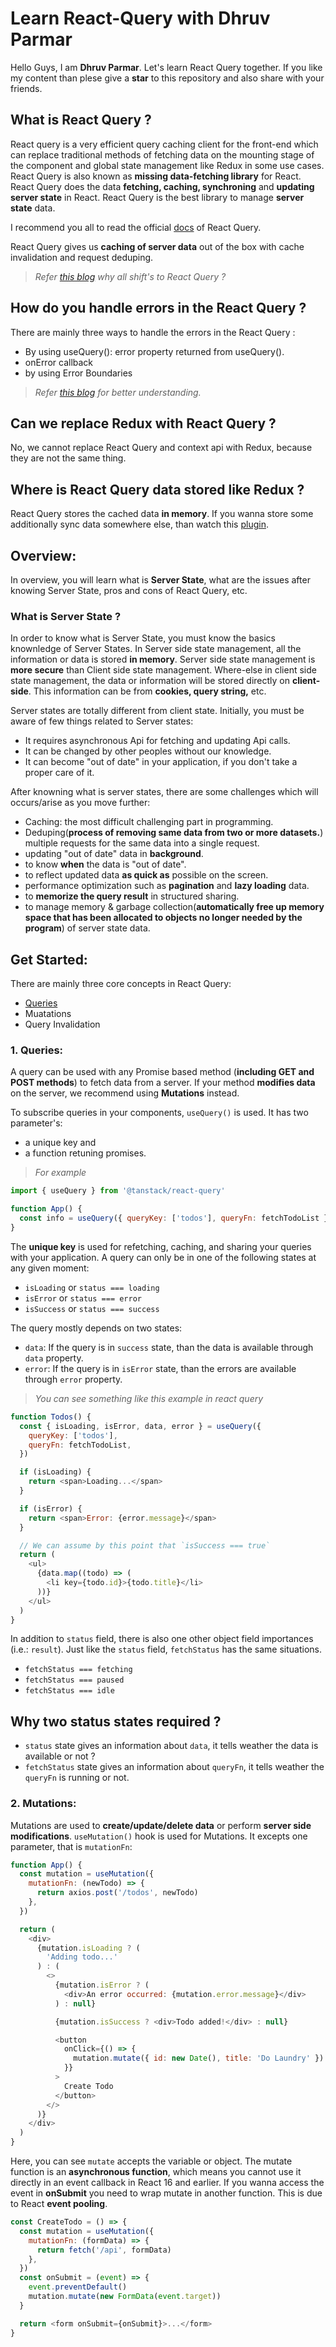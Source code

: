 # Learn React-Query with Dhruv Parmar
Hello Guys, I am **Dhruv Parmar**. Let's learn React Query together. If you like my content than plese give a **star** to this repository and also share with your friends.

## What is React Query ?
React query is a very efficient query caching client for the front-end which can replace traditional methods of fetching data on the mounting stage of the component and global state management like Redux in some use cases. React Query is also known as **missing data-fetching library** for React. React Query does the data **fetching, caching, synchroning** and **updating server state** in React. React Query is the best library to manage **server state** data.

I recommend you all to read the official [docs](https://tanstack.com/query/v4/docs/react/overview) of React Query.

React Query gives us **caching of server data** out of the box with cache invalidation and request deduping. 
> *Refer [this blog](https://alto.com/blog/post/react-query-for-managing-server-state) why all shift's to React Query ?*

## How do you handle errors in the React Query ?
There are mainly three ways to handle the errors in the React Query :
- By using useQuery(): error property returned from useQuery().
- onError callback
- by using Error Boundaries

> *Refer [this blog](https://tkdodo.eu/blog/react-query-error-handling) for better understanding.*

## Can we replace Redux with React Query ?
No, we cannot replace React Query and context api with Redux, because they are not the same thing.

## Where is React Query data stored like Redux ?
React Query stores the cached data **in memory**. If you wanna store some additionally sync data somewhere else, than watch this [plugin](https://tanstack.com/query/latest/docs/react/plugins/persistQueryClient?from=reactQueryV3&original=https%3A%2F%2Freact-query-v3.tanstack.com%2Fplugins%2FpersistQueryClient).

## Overview:
In overview, you will learn what is **Server State**, what are the issues after knowing Server State, pros and cons of React Query, etc.

### What is Server State ?
In order to know what is Server State, you must know the basics knownledge of Server States. In Server side state management, all the information or data is stored **in memory**. Server side state management is **more secure** than Client side state management. Where-else in client side state management, the data or information will be stored directly on **client-side**. This information can be from **cookies, query string,** etc.

Server states are totally different from client state. Initially, you must be aware of few things related to Server states:
- It requires asynchronous Api for fetching and updating Api calls.
- It can be changed by other peoples without our knowledge.
- It can become "out of date" in your application, if you don't take a proper care of it.

After knowning what is server states, there are some challenges which will occurs/arise as you move further:
- Caching: the most difficult challenging part in programming.
- Deduping(**process of removing same data from two or more datasets.**) multiple requests for the same data into a single request.
- updating "out of date" data in **background**.
- to know **when** the data is "out of date".
- to reflect updated data **as quick as** possible on the screen.
- performance optimization such as **pagination** and **lazy loading** data.
- to **memorize the query result** in structured sharing.
- to manage memory & garbage collection(**automatically free up memory space that has been allocated to objects no longer needed by the program**) of server state data.

## Get Started:
There are mainly three core concepts in React Query:
- [Queries](https://tanstack.com/query/v4/docs/react/guides/queries)
- Muatations
- Query Invalidation

### 1. Queries:
A query can be used with any Promise based method (**including GET and POST methods**) to fetch data from a server. If your method **modifies data** on the server, we recommend using **Mutations** instead.

To subscribe queries in your components, `useQuery()` is used. It has two parameter's:
- a unique key and
- a function retuning promises.

> *For example*

```javascript
import { useQuery } from '@tanstack/react-query'

function App() {
  const info = useQuery({ queryKey: ['todos'], queryFn: fetchTodoList })
}
```

The **unique key** is used for refetching, caching, and sharing your queries with your application. A query can only be in one of the following states at any given moment:
- `isLoading` or `status === loading`
- `isError` or `status === error`
- `isSuccess` or `status === success`

The query mostly depends on two states:
- `data`: If the query is in `success` state, than the data is available through `data` property.
- `error`: If the query is in `isError` state, than the errors are available through `error` property.

> *You can see something like this example in react query*

```javascript
function Todos() {
  const { isLoading, isError, data, error } = useQuery({
    queryKey: ['todos'],
    queryFn: fetchTodoList,
  })

  if (isLoading) {
    return <span>Loading...</span>
  }

  if (isError) {
    return <span>Error: {error.message}</span>
  }

  // We can assume by this point that `isSuccess === true`
  return (
    <ul>
      {data.map((todo) => (
        <li key={todo.id}>{todo.title}</li>
      ))}
    </ul>
  )
}
```

In addition to `status` field, there is also one other object field importances (i.e.: `result`). Just like the `status` field, `fetchStatus` has the same situations.

- `fetchStatus === fetching`
- `fetchStatus === paused`
- `fetchStatus === idle`

## Why two status states required ?
- `status` state gives an information about `data`, it tells weather the data is available or not ?
- `fetchStatus` state gives an information about `queryFn`, it tells weather the `queryFn` is running or not.


### 2. Mutations:
Mutations are used to **create/update/delete data** or perform **server side modifications**. `useMutation()` hook is used for Mutations. It excepts one parameter, that is `mutationFn`:
```javascript
function App() {
  const mutation = useMutation({
    mutationFn: (newTodo) => {
      return axios.post('/todos', newTodo)
    },
  })

  return (
    <div>
      {mutation.isLoading ? (
        'Adding todo...'
      ) : (
        <>
          {mutation.isError ? (
            <div>An error occurred: {mutation.error.message}</div>
          ) : null}

          {mutation.isSuccess ? <div>Todo added!</div> : null}

          <button
            onClick={() => {
              mutation.mutate({ id: new Date(), title: 'Do Laundry' })
            }}
          >
            Create Todo
          </button>
        </>
      )}
    </div>
  )
}
```

Here, you can see `mutate` accepts the variable or object. The mutate function is an **asynchronous function**, which means you cannot use it directly in an event callback in React 16 and earlier. If you wanna access the event in **onSubmit** you need to wrap mutate in another function. This is due to React **event pooling**.

```javascript
const CreateTodo = () => {
  const mutation = useMutation({
    mutationFn: (formData) => {
      return fetch('/api', formData)
    },
  })
  const onSubmit = (event) => {
    event.preventDefault()
    mutation.mutate(new FormData(event.target))
  }

  return <form onSubmit={onSubmit}>...</form>
}
```
